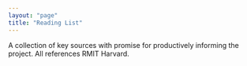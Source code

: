 ```yaml
---
layout: "page"
title: "Reading List"
---
```


A collection of key sources with promise for productively informing the project.
All references RMIT Harvard.